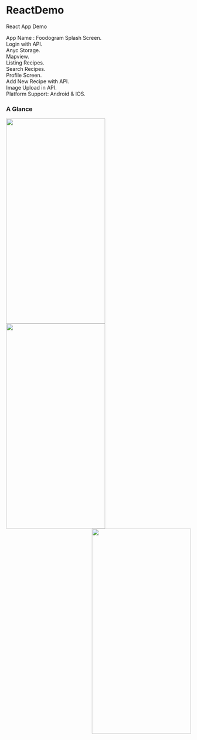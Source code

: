 # ReactDemo
React App Demo
<br>


App Name : Foodogram
Splash Screen.<br>
Login with API.<br>
Anyc Storage.<br>
Mapview.<br>
Listing Recipes.<br>
Search Recipes.<br>
Profile Screen.<br>
Add New Recipe with API.<br>
Image Upload in API.<br>
Platform Support: Android & IOS.<br>


### A Glance
<img align="left" src="https://user-images.githubusercontent.com/25722093/75424168-21649e80-5966-11ea-9d79-3232da4a1e26.png" width=270 height=560>
<img align="middle" src="https://user-images.githubusercontent.com/25722093/75424151-19a4fa00-5966-11ea-8d4f-e36c07129eac.png" width=270 height=560>
<img align="right" src="https://user-images.githubusercontent.com/25722093/75424148-1873cd00-5966-11ea-8232-b9d0cb6035b1.png" width=270 height=560>




